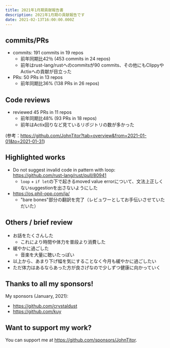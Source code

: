 ```yaml
---
title: 2021年1月期貢献報告書
description: 2021年1月期の貢献報告です
date: 2021-02-13T16:00:00.000Z
---
```


## commits/PRs

- commits: 191 commits in 19 repos
  - 前年同期比42％ (453 commits in 24 repos)
  - 前年はrust-lang/rustへのcommitsが90 commits、その他にもClippyやActixへの貢献が目立った
- PRs: 50 PRs in 13 repos
  - 前年同期比36% (138 PRs in 26 repos)

## Code reviews

- reviewed 45 PRs in 11 repos
  - 前年同期比48% (93 PRs in 18 repos)
  - 前年はActix回りなど見ているリポジトリの数が多かった

(参考：<https://github.com/JohnTitor?tab=overview&from=2021-01-01&to=2021-01-31>)

## Highlighted works

- Do not suggest invalid code in pattern with loop: <https://github.com/rust-lang/rust/pull/80941>
  - `loop` + `if let`の下で起きるmoved value errorについて、文法上正しくないsuggestionを出さないようにした
- <https://os.phil-opp.com/ja/>
  - "bare bones"部分の翻訳を完了（レビュワーとしてお手伝いさせていただいた）

## Others / brief review

- お話をたくさんした
  - これにより時間や体力を普段より消費した
- 緩やかに過ごした
  - 音楽を大量に聴いたっぽい
- 以上から、あまり下げ幅を気にすることなく今月も緩やかに過ごしたい
- ただ体力はあるならあった方が良さげなので少しずつ健康に向かっていく

## Thanks to all my sponsors!

My sponsors (January, 2021):

- <https://github.com/crystaldust>
- <https://github.com/kuy>

## Want to support my work?

You can support me at <https://github.com/sponsors/JohnTitor>.
